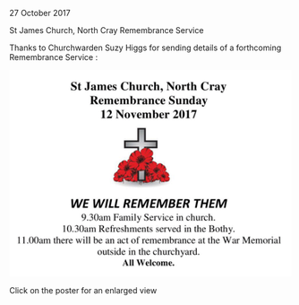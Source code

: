 27 October 2017

St James Church, North Cray Remembrance Service

Thanks to Churchwarden Suzy Higgs for sending details of a forthcoming Remembrance Service :

[](http://www.northcrayresidents.org.uk/posters/poster123.pdf)

![Image](images/nm0319_1.gif)

Click on the poster for an enlarged view
